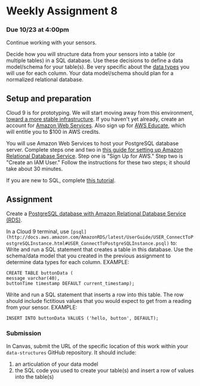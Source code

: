 # Weekly Assignment 8

### Due 10/23 at 4:00pm

Continue working with your sensors.

Decide how you will structure data from your sensors into a table (or multiple tables) in a SQL database. Use these decisions to define a data model/schema for your table(s). Be very specific about the [data types](https://www.postgresql.org/docs/9.4/static/datatype.html) you will use for each column. Your data model/schema should plan for a normalized relational database.

## Setup and preparation

Cloud 9 is for prototyping. We will start moving away from this environment, [toward a more stable infrastructure](https://github.com/visualizedata/infrastructure). If you haven't yet already, create an account for [Amazon Web Services](https://aws.amazon.com/). Also sign up for [AWS Educate](https://aws.amazon.com/education/awseducate/), which will entitle you to $100 in AWS credits. 

You will use Amazon Web Services to host your PostgreSQL database server. Complete steps one and two in [this guide for setting up Amazon Relational Database Service](http://docs.aws.amazon.com/AmazonRDS/latest/UserGuide/CHAP_SettingUp.html). Step one is "Sign Up for AWS." Step two is "Create an IAM User." Follow the instructions for these two steps; it should take about 30 minutes. 

If you are new to SQL, complete [this tutorial](https://www.codeschool.com/courses/try-sql).

## Assignment 

Create a [PostgreSQL database with Amazon Relational Database Service (RDS)](http://docs.aws.amazon.com/AmazonRDS/latest/UserGuide/USER_CreatePostgreSQLInstance.html).

In a Cloud 9 terminal, use `[psql](http://docs.aws.amazon.com/AmazonRDS/latest/UserGuide/USER_ConnectToPostgreSQLInstance.html#USER_ConnectToPostgreSQLInstance.psql)` to:  
Write and run a SQL statement that creates a table in this database. Use the schema/data model that you created in the previous assignment to determine data types for each column. EXAMPLE:  
```
CREATE TABLE buttonData (
message varchar(40),
buttonTime timestamp DEFAULT current_timestamp);
```

Write and run a SQL statement that inserts a row into this table. The row should include fictitious values that you would expect to get from a reading from your sensor. EXAMPLE:  
```
INSERT INTO buttonData VALUES ('hello, button', DEFAULT);
```

### Submission

In Canvas, submit the URL of the specific location of this work within your `data-structures` GitHub repository. It should include:  
1. an articulation of your data model  
2. the SQL code you used to create your table(s) and insert a row of values into the table(s)
